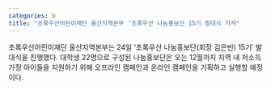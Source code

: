 ```yaml
---
categories: b
title: "초록우산어린이재단 울산지역본부 ‘초록우산 나눔홍보단 15기 발대식 가져"
---
```

초록우산어린이재단 울산지역본부는 24일 ‘초록우산 나눔홍보단(회장 김은빈) 15기’ 발대식을 진행했다. 대학생 22명으로 구성된 나눔홍보단은 오는 12월까지 지역 내 저소득 가정 아이들을 지원하기 위해 오프라인 캠페인과 온라인 캠페인을 기획하고 실행할 예정이다.